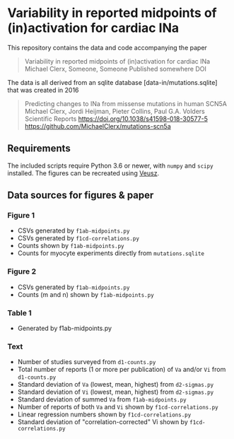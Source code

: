 # Variability in reported midpoints of (in)activation for cardiac INa

This repository contains the data and code accompanying the paper 

> Variability in reported midpoints of (in)activation for cardiac INa
> Michael Clerx, Someone, Someone
> Published somewhere
> DOI

The data is all derived from an sqlite database [data-in/mutations.sqlite] that was created in 2016

> Predicting changes to INa from missense mutations in human SCN5A
> Michael Clerx, Jordi Heijman, Pieter Collins, Paul G.A. Volders
> Scientific Reports
> https://doi.org/10.1038/s41598-018-30577-5
> https://github.com/MichaelClerx/mutations-scn5a

## Requirements

The included scripts require Python 3.6 or newer, with `numpy` and `scipy` installed.
The figures can be recreated using [Veusz](https://veusz.github.io/).

## Data sources for figures & paper

### Figure 1
- CSVs generated by `f1ab-midpoints.py`
- CSVs generated by `f1cd-correlations.py`
- Counts shown by `f1ab-midpoints.py`
- Counts for myocyte experiments directly from `mutations.sqlite`

### Figure 2
- CSVs generated by `f1ab-midpoints.py`
- Counts (m and n) shown by `f1ab-midpoints.py`

### Table 1
- Generated by f1ab-midpoints.py

### Text
- Number of studies surveyed from `d1-counts.py`
- Total number of reports (1 or more per publication) of `Va` and/or `Vi` from `d1-counts.py`
- Standard deviation of `Va` (lowest, mean, highest) from `d2-sigmas.py`
- Standard deviation of `Vi` (lowest, mean, highest) from `d2-sigmas.py`
- Standard deviation of summed `Va` from `f1ab-midpoints.py`
- Number of reports of both `Va` and `Vi` shown by `f1cd-correlations.py`
- Linear regression numbers shown by `f1cd-correlations.py`
- Standard deviation of "correlation-corrected" Vi shown by `f1cd-correlations.py`


